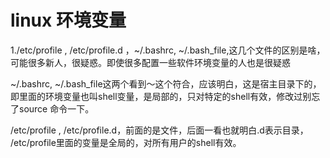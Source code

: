# linux 环境变量

1./etc/profile , /etc/profile.d ，~/.bashrc, ~/.bash_file,这几个文件的区别是啥，可能很多新人，很疑惑。即使很多配置一些软件环境变量的人也是很疑惑

  ~/.bashrc, ~/.bash_file这两个看到～这个符合，应该明白，这是宿主目录下的，即里面的环境变量也叫shell变量，是局部的，只对特定的shell有效，修改过别忘了source 命令一下。

  /etc/profile , /etc/profile.d，前面的是文件，后面一看也就明白.d表示目录， /etc/profile里面的变量是全局的，对所有用户的shell有效。